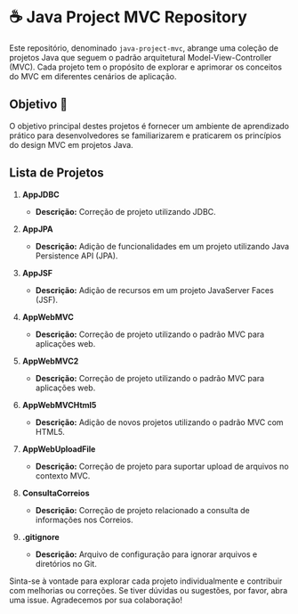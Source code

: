 # :coffee: Java Project MVC Repository

Este repositório, denominado `java-project-mvc`, abrange uma coleção de projetos Java que seguem o padrão arquitetural Model-View-Controller (MVC). Cada projeto tem o propósito de explorar e aprimorar os conceitos do MVC em diferentes cenários de aplicação.

## Objetivo 🚀
O objetivo principal destes projetos é fornecer um ambiente de aprendizado prático para desenvolvedores se familiarizarem e praticarem os princípios do design MVC em projetos Java.

## Lista de Projetos

1. **AppJDBC**
   - **Descrição:** Correção de projeto utilizando JDBC.

2. **AppJPA**
   - **Descrição:** Adição de funcionalidades em um projeto utilizando Java Persistence API (JPA).

3. **AppJSF**
   - **Descrição:** Adição de recursos em um projeto JavaServer Faces (JSF).

4. **AppWebMVC**
   - **Descrição:** Correção de projeto utilizando o padrão MVC para aplicações web.

5. **AppWebMVC2**
   - **Descrição:** Correção de projeto utilizando o padrão MVC para aplicações web.

6. **AppWebMVCHtml5**
   - **Descrição:** Adição de novos projetos utilizando o padrão MVC com HTML5.

7. **AppWebUploadFile**
   - **Descrição:** Correção de projeto para suportar upload de arquivos no contexto MVC.

8. **ConsultaCorreios**
   - **Descrição:** Correção de projeto relacionado a consulta de informações nos Correios.

9. **.gitignore**
   - **Descrição:** Arquivo de configuração para ignorar arquivos e diretórios no Git.

Sinta-se à vontade para explorar cada projeto individualmente e contribuir com melhorias ou correções. Se tiver dúvidas ou sugestões, por favor, abra uma issue. Agradecemos por sua colaboração!
